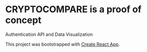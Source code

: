 # CRYPTOCOMPARE is a proof of concept 

Authentication
API and Data Visualization

This project was bootstrapped with [Create React App](https://github.com/facebook/create-react-app).
